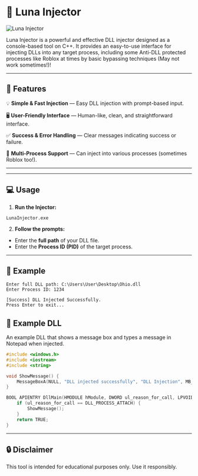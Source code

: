 # 🌙 Luna Injector

![Luna Injector](https://i.ibb.co/1kcYjVp/WOmcc2K.png)

Luna Injector is a powerful and effective DLL injector designed as a console-based tool on C++. It provides an easy-to-use interface for injecting DLLs into any target process, including some Anti-DLL protected processes like Roblox at times by basic bypassing 
techniques (May not work sometimes!)! 

---

## 📌 Features
💡 **Simple & Fast Injection** — Easy DLL injection with prompt-based input.

🖥️ **User-Friendly Interface** — Human-like, clean, and straightforward interface.

✅ **Success & Error Handling** — Clear messages indicating success or failure.

🎯 **Multi-Process Support** — Can inject into various processes (sometimes Roblox too!).

---



---

## 💻 Usage
1. **Run the Injector:**
```bash
LunaInjector.exe
```

2. **Follow the prompts:**
- Enter the **full path** of your DLL file.
- Enter the **Process ID (PID)** of the target process.

---

## 📸 Example
```
Enter full DLL path: C:\Users\User\Desktop\Ohio.dll
Enter Process ID: 1234

[Success] DLL Injected Successfully.
Press Enter to exit...
```



## 📂 Example DLL 
An example DLL that shows a message box and types a message in Notepad when injected.

```cpp
#include <windows.h>
#include <iostream>
#include <string>

void ShowMessage() {
    MessageBoxA(NULL, "DLL injected successfully", "DLL Injection", MB_OK | MB_ICONINFORMATION);
}

BOOL APIENTRY DllMain(HMODULE hModule, DWORD ul_reason_for_call, LPVOID lpReserved) {
    if (ul_reason_for_call == DLL_PROCESS_ATTACH) {
        ShowMessage();
    }
    return TRUE;
}
```

---

## 🔒 Disclaimer
This tool is intended for educational purposes only. Use it responsibly.



